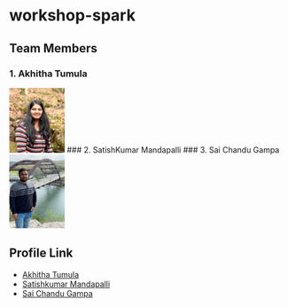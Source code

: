 # workshop-spark

## Team Members 

### 1.  Akhitha Tumula
<img src="GroupMembers/akhitha-picture.jpeg" alt="drawing" width="100"/>
### 2. SatishKumar Mandapalli
### 3. Sai Chandu Gampa
<img src="GroupMembers/chandu.jpg" alt="drawing" width="100"/>

## Profile Link
- [Akhitha Tumula](https://github.com/thumula-akhitha)
- [Satishkumar Mandapalli](https://github.com/mandapallisatish64)
- [Sai Chandu Gampa](https://github.com/saichandugampa)




